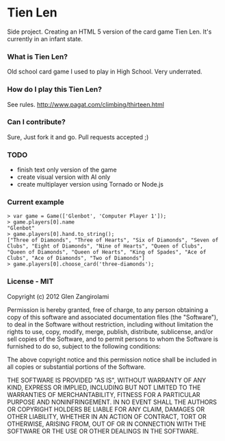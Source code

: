 # Tien Len

Side project. Creating an HTML 5 version of the card game Tien Len.
It's currently in an infant state.

### What is Tien Len?

Old school card game I used to play in High School. Very underrated.

### How do I play this Tien Len?

See rules. http://www.pagat.com/climbing/thirteen.html

### Can I contribute?

Sure, Just fork it and go. Pull requests accepted ;)

### TODO

- finish text only version of the game
- create visual version with AI only
- create multiplayer version using Tornado or Node.js

### Current example

    > var game = Game(['Glenbot', 'Computer Player 1']);
    > game.players[0].name
    "Glenbot"
    > game.players[0].hand.to_string();
    ["Three of Diamonds", "Three of Hearts", "Six of Diamonds", "Seven of Clubs", "Eight of Diamonds", "Nine of Hearts", "Queen of Clubs", "Queen of Diamonds", "Queen of Hearts", "King of Spades", "Ace of Clubs", "Ace of Diamonds", "Two of Diamonds"]
    > game.players[0].choose_card('three-diamonds');

### License - MIT

Copyright (c) 2012 Glen Zangirolami

Permission is hereby granted, free of charge, to any person obtaining a copy of this software and associated documentation files (the "Software"), to deal in the Software without restriction, including without limitation the rights to use, copy, modify, merge, publish, distribute, sublicense, and/or sell copies of the Software, and to permit persons to whom the Software is furnished to do so, subject to the following conditions:

The above copyright notice and this permission notice shall be included in all copies or substantial portions of the Software.

THE SOFTWARE IS PROVIDED "AS IS", WITHOUT WARRANTY OF ANY KIND, EXPRESS OR IMPLIED, INCLUDING BUT NOT LIMITED TO THE WARRANTIES OF MERCHANTABILITY, FITNESS FOR A PARTICULAR PURPOSE AND NONINFRINGEMENT. IN NO EVENT SHALL THE AUTHORS OR COPYRIGHT HOLDERS BE LIABLE FOR ANY CLAIM, DAMAGES OR OTHER LIABILITY, WHETHER IN AN ACTION OF CONTRACT, TORT OR OTHERWISE, ARISING FROM, OUT OF OR IN CONNECTION WITH THE SOFTWARE OR THE USE OR OTHER DEALINGS IN THE SOFTWARE.
